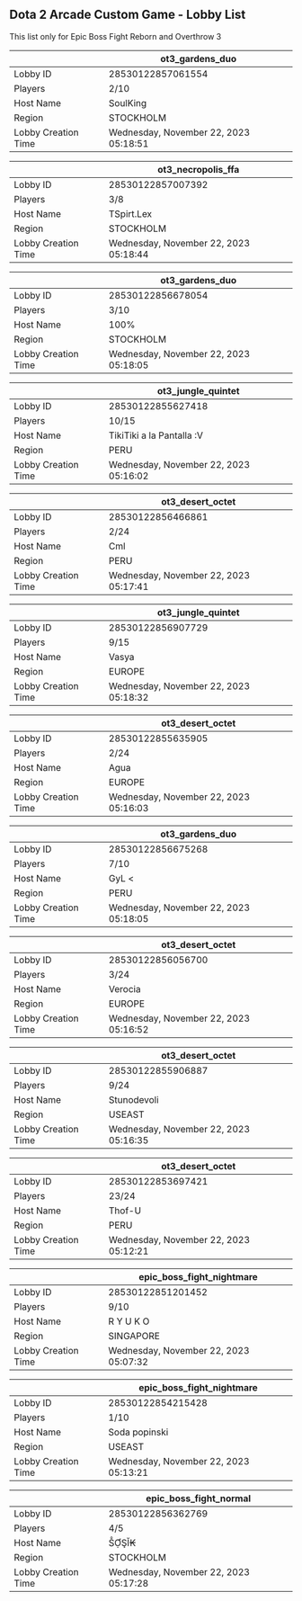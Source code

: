 ## Dota 2 Arcade Custom Game - Lobby List

This list only for Epic Boss Fight Reborn and Overthrow 3

|  | ot3_gardens_duo |
| ------ | ------ |
| Lobby ID | 28530122857061554 |
| Players | 2/10 |
| Host Name | SoulKing |
| Region | STOCKHOLM |
| Lobby Creation Time | Wednesday, November 22, 2023 05:18:51 |


|  | ot3_necropolis_ffa |
| ------ | ------ |
| Lobby ID | 28530122857007392 |
| Players | 3/8 |
| Host Name | TSpirt.Lex |
| Region | STOCKHOLM |
| Lobby Creation Time | Wednesday, November 22, 2023 05:18:44 |


|  | ot3_gardens_duo |
| ------ | ------ |
| Lobby ID | 28530122856678054 |
| Players | 3/10 |
| Host Name | 100% |
| Region | STOCKHOLM |
| Lobby Creation Time | Wednesday, November 22, 2023 05:18:05 |


|  | ot3_jungle_quintet |
| ------ | ------ |
| Lobby ID | 28530122855627418 |
| Players | 10/15 |
| Host Name | TikiTiki a la Pantalla :V |
| Region | PERU |
| Lobby Creation Time | Wednesday, November 22, 2023 05:16:02 |


|  | ot3_desert_octet |
| ------ | ------ |
| Lobby ID | 28530122856466861 |
| Players | 2/24 |
| Host Name | Cml |
| Region | PERU |
| Lobby Creation Time | Wednesday, November 22, 2023 05:17:41 |


|  | ot3_jungle_quintet |
| ------ | ------ |
| Lobby ID | 28530122856907729 |
| Players | 9/15 |
| Host Name | Vasya |
| Region | EUROPE |
| Lobby Creation Time | Wednesday, November 22, 2023 05:18:32 |


|  | ot3_desert_octet |
| ------ | ------ |
| Lobby ID | 28530122855635905 |
| Players | 2/24 |
| Host Name | Agua |
| Region | EUROPE |
| Lobby Creation Time | Wednesday, November 22, 2023 05:16:03 |


|  | ot3_gardens_duo |
| ------ | ------ |
| Lobby ID | 28530122856675268 |
| Players | 7/10 |
| Host Name | GyL < |
| Region | PERU |
| Lobby Creation Time | Wednesday, November 22, 2023 05:18:05 |


|  | ot3_desert_octet |
| ------ | ------ |
| Lobby ID | 28530122856056700 |
| Players | 3/24 |
| Host Name | Verocia |
| Region | EUROPE |
| Lobby Creation Time | Wednesday, November 22, 2023 05:16:52 |


|  | ot3_desert_octet |
| ------ | ------ |
| Lobby ID | 28530122855906887 |
| Players | 9/24 |
| Host Name | Stunodevoli |
| Region | USEAST |
| Lobby Creation Time | Wednesday, November 22, 2023 05:16:35 |


|  | ot3_desert_octet |
| ------ | ------ |
| Lobby ID | 28530122853697421 |
| Players | 23/24 |
| Host Name | Thof-U |
| Region | PERU |
| Lobby Creation Time | Wednesday, November 22, 2023 05:12:21 |


|  | epic_boss_fight_nightmare |
| ------ | ------ |
| Lobby ID | 28530122851201452 |
| Players | 9/10 |
| Host Name | R Y U K O |
| Region | SINGAPORE |
| Lobby Creation Time | Wednesday, November 22, 2023 05:07:32 |


|  | epic_boss_fight_nightmare |
| ------ | ------ |
| Lobby ID | 28530122854215428 |
| Players | 1/10 |
| Host Name | Soda popinski |
| Region | USEAST |
| Lobby Creation Time | Wednesday, November 22, 2023 05:13:21 |


|  | epic_boss_fight_normal |
| ------ | ------ |
| Lobby ID | 28530122856362769 |
| Players | 4/5 |
| Host Name | ṦỢŞĬ₭ |
| Region | STOCKHOLM |
| Lobby Creation Time | Wednesday, November 22, 2023 05:17:28 |


